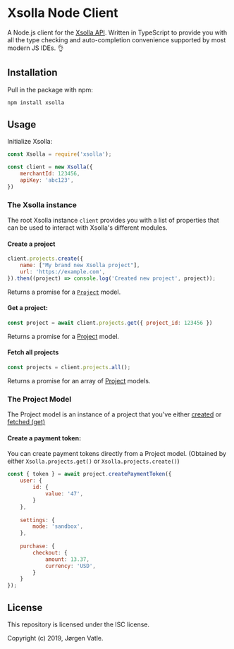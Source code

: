 # Xsolla Node Client

A Node.js client for the [Xsolla API](https://developers.xsolla.com/api/). Written in TypeScript to provide you with
all the type checking and auto-completion convenience supported by most modern JS IDEs. 👌

## Installation
Pull in the package with npm:
```bash
npm install xsolla
```

## Usage

Initialize Xsolla:
```js
const Xsolla = require('xsolla');

const client = new Xsolla({
    merchantId: 123456,
    apiKey: 'abc123',
})
```

### The Xsolla instance
The root Xsolla instance `client` provides you with a list of properties that can be used to interact with Xsolla's 
different modules.

#### Create a project
```js
client.projects.create({
    name: ["My brand new Xsolla project"],
    url: 'https://example.com',
}).then((project) => console.log('Created new project', project));
```
Returns a promise for a [`Project`](#the-project-model) model.

#### Get a project:
```js
const project = await client.projects.get({ project_id: 123456 })
```
Returns a promise for a [Project](#the-project-model) model.

#### Fetch all projects
```js
const projects = client.projects.all();
```
Returns a promise for an array of [Project](#the-project-model) models.

### The Project Model
The Project model is an instance of a project that you've either [created](#create-a-project) or
 [fetched (get)](#get-a-project)
 
#### Create a payment token:
You can create payment tokens directly from a Project model. 
(Obtained by either `Xsolla.projects.get()` or `Xsolla.projects.create()`)
 ```js
 const { token } = await project.createPaymentToken({
     user: {
         id: {
             value: '47',
         }
     },
     
     settings: {
         mode: 'sandbox',
     },
    
     purchase: {
         checkout: {
             amount: 13.37,
             currency: 'USD',
         }
     }
 });
 ```

## License
This repository is licensed under the ISC license.

Copyright (c) 2019, Jørgen Vatle.
